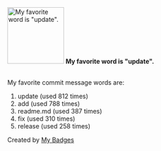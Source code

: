 <img src="https://my-badges.github.io/my-badges/favorite-word.png" alt="My favorite word is &quot;update&quot;." title="My favorite word is &quot;update&quot;." width="128">
<strong>My favorite word is &quot;update&quot;.</strong>
<br><br>

My favorite commit message words are:

1. update (used 812 times)
2. add (used 788 times)
3. readme.md (used 387 times)
4. fix (used 310 times)
5. release (used 258 times)


Created by <a href="https://github.com/my-badges/my-badges">My Badges</a>